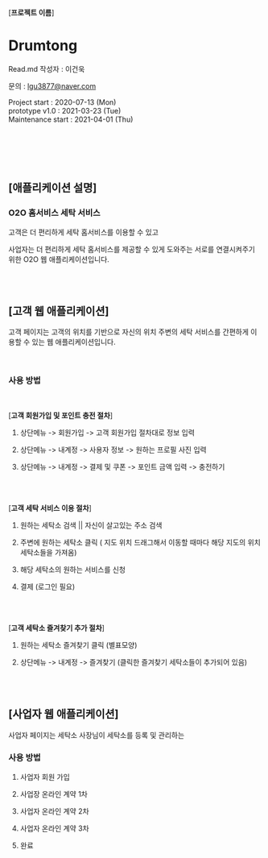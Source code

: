 [**프로젝트 이름**]
# Drumtong
Read.md 작성자 : 이건욱 

문의 : lgu3877@naver.com



Project start            : 2020-07-13 (Mon)                                                                                                              
prototype v1.0           : 2021-03-23 (Tue) <br>
Maintenance start        : 2021-04-01 (Thu)


<br><br><br><br>


## [**애플리케이션 설명**]

### O2O 홈서비스 세탁 서비스


고객은 더 편리하게 세탁 홈서비스를 이용할 수 있고

사업자는 더 편리하게 세탁 홈서비스를 제공할 수 있게 도와주는 서로를 연결시켜주기 위한 O2O 웹 애플리케이션입니다. 



<br><br>

## [**고객 웹 애플리케이션**]

고객 페이지는 고객의 위치를 기반으로 자신의 위치 주변의 세탁 서비스를 간편하게 이용할 수 있는 웹 애플리케이션입니다.


<br> 

### 사용 방법

<br>

[**고객 회원가입 및 포인트 충전 절차**]

1. 상단메뉴 -> 회원가입 -> 고객 회원가입 절차대로 정보 입력

2. 상단메뉴 -> 내계정 -> 사용자 정보 -> 원하는 프로필 사진 입력

3. 상단메뉴 -> 내계정 -> 결제 및 쿠폰 -> 포인트 금액 입력 -> 충전하기


<br><br>

[**고객 세탁 서비스 이용 절차**]

1. 원하는 세탁소 검색 || 자신이 살고있는 주소 검색

2. 주변에 원하는 세탁소 클릭 ( 지도 위치 드래그해서 이동할 때마다 해당 지도의 위치 세탁소들을 가져옴)

3. 해당 세탁소의 원하는 서비스를 신청

4. 결제 (로그인 필요)


<br><br>


[**고객 세탁소 즐겨찾기 추가 절차**]

1. 원하는 세탁소 즐겨찾기 클릭 (별표모양)

2. 상단메뉴 -> 내계정 -> 즐겨찾기  (클릭한 즐겨찾기 세탁소들이 추가되어 있음)

<br><br>



## [**사업자 웹 애플리케이션**]

사업자 페이지는 세탁소 사장님이 세탁소를 등록 및 관리하는 
<br>

### 사용 방법

1. 사업자 회원 가입

2. 사업장 온라인 계약 1차

3. 사업자 온라인 계약 2차

3. 사업자 온라인 계약 3차

4. 완료 
